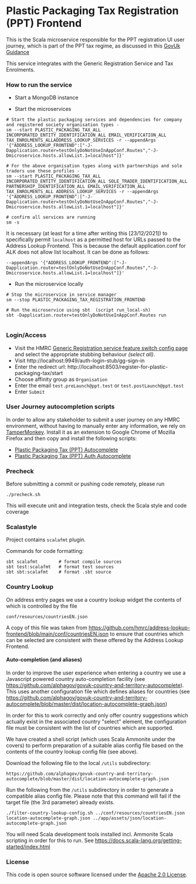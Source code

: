 
# Plastic Packaging Tax Registration (PPT) Frontend

This is the Scala microservice responsible for the PPT registration UI user journey, which is part of the PPT tax regime, as discussed in this [GovUk Guidance](https://www.gov.uk/guidance/check-if-you-need-to-register-for-plastic-packaging-tax)
 
This service integrates with the Generic Registration Service and Tax Enrolments.

### How to run the service

* Start a MongoDB instance

* Start the microservices
 
```
# Start the plastic packaging services and dependencies for company and registered society organisation types - 
sm --start PLASTIC_PACKAGING_TAX_ALL INCORPORATED_ENTITY_IDENTIFICATION_ALL EMAIL_VERIFICATION_ALL TAX_ENROLMENTS_ALLADDRESS_LOOKUP_SERVICES -r --appendArgs '{"ADDRESS_LOOKUP_FRONTEND":["-J-Dapplication.router=testOnlyDoNotUseInAppConf.Routes","-J-Dmicroservice.hosts.allowList.1=localhost"]}' 

# For the above organisation types along with partnerships and sole traders use these profiles -
sm --start PLASTIC_PACKAGING_TAX_ALL INCORPORATED_ENTITY_IDENTIFICATION_ALL SOLE_TRADER_IDENTIFICATION_ALL PARTNERSHIP_IDENTIFICATION_ALL EMAIL_VERIFICATION_ALL TAX_ENROLMENTS_ALL ADDRESS_LOOKUP_SERVICES -r --appendArgs '{"ADDRESS_LOOKUP_FRONTEND":["-J-Dapplication.router=testOnlyDoNotUseInAppConf.Routes","-J-Dmicroservice.hosts.allowList.1=localhost"]}'

# confirm all services are running
sm -s 
```

It is necessary (at least for a time after writing this [23/12/2021]) to specifically permit `localhost` as a permitted host for URLs passed to the Address Lookup Frontend.
This is because the default application.conf for ALK does not allow list localhost.
It can be done as follows:

```
--appendArgs '{"ADDRESS_LOOKUP_FRONTEND":["-J-Dapplication.router=testOnlyDoNotUseInAppConf.Routes","-J-Dmicroservice.hosts.allowList.1=localhost"]}'
```

* Run the microservice locally

```
# Stop the microservice in service manager 
sm --stop PLASTIC_PACKAGING_TAX_REGISTRATION_FRONTEND

# Run the microservice using sbt  (script run_local-sh)
sbt -Dapplication.router=testOnlyDoNotUseInAppConf.Routes run


```

### Login/Access

* Visit the HMRC [Generic Registration service feature switch config page](http://localhost:9718/identify-your-incorporated-business/test-only/feature-switches) and
select the appropriate stubbing behaviour _(select all)_. 
* Visit http://localhost:9949/auth-login-stub/gg-sign-in
* Enter the redirect url: http://localhost:8503/register-for-plastic-packaging-tax/start
* Choose affinity group as `Organisation`
* Enter the email `test.preLaunch@ppt.test` or `test.postLaunch@ppt.test`
* Enter `Submit`

### User Journey autocompletion scripts

In order to allow any stakeholder to submit a user journey on any HMRC environment, without having to manually enter any information, we rely on [TamperMonkey](https://www.tampermonkey.net/).
Install it as an extension to Google Chrome of Mozilla Firefox and then copy and install the following scripts:
 * [Plastic Packaging Tax (PPT) Autocomplete](https://raw.githubusercontent.com/hmrc/plastic-packaging-tax-registration-frontend/master/tampermonkey/PPT_AutoComplete.js) 
 * [Plastic Packaging Tax (PPT) Auth Autocomplete](https://raw.githubusercontent.com/hmrc/plastic-packaging-tax-registration-frontend/master/tampermonkey/PPT_Auth_AutoComplete.js) 


### Precheck

Before submitting a commit or pushing code remotely, please run  
```
./precheck.sh
```
This will execute unit and integration tests, check the Scala style and code coverage

### Scalastyle

Project contains `scalafmt` plugin.

Commands for code formatting:

```
sbt scalafmt        # format compile sources
sbt test:scalafmt   # format test sources
sbt sbt:scalafmt    # format .sbt source
```

### Country Lookup

On address entry pages we use a country lookup widget the contents of which is controlled by the file
```
conf/resources/countriesEN.json
```
A copy of this file was taken from https://github.com/hmrc/address-lookup-frontend/blob/main/conf/countriesEN.json to 
ensure that countries which can be selected are consistent with these offered by the Address Lookup Frontend.

#### Auto-completion (and aliases)

In order to improve the user experience when entering a country we use a Javascript powered country auto-completion facility
(see https://github.com/alphagov/govuk-country-and-territory-autocomplete). This uses another configuration file which
defines aliases for countries (see https://github.com/alphagov/govuk-country-and-territory-autocomplete/blob/master/dist/location-autocomplete-graph.json)

In order for this to work correctly and only offer country suggestions which actually exist in the associated country
"select" element, the configuration file must be consistent with the list of countries which are supported.

We have created a shell script (which uses Scala Ammonite under the covers) to perform preparation of a suitable
alias config file based on the contents of the country lookup config file (see above).

Download the following file to the local `/utils` subdirectory:

```
https://github.com/alphagov/govuk-country-and-territory-autocomplete/blob/master/dist/location-autocomplete-graph.json
```

Run the following from the `/utils` subdirectory in order to generate a compatible alias config file. Please note that 
this command will fail if the target file (the 3rd parameter) already exists.

```
./filter-country-lookup-config.sh ../conf/resources/countriesEN.json location-autocomplete-graph.json ../app/assets/json/location-autocomplete-graph.json
```

You will need Scala development tools installed incl. Ammonite Scala scripting in order for this to run. See
https://docs.scala-lang.org/getting-started/index.html

### License

This code is open source software licensed under the [Apache 2.0 License]("http://www.apache.org/licenses/LICENSE-2.0.html").

